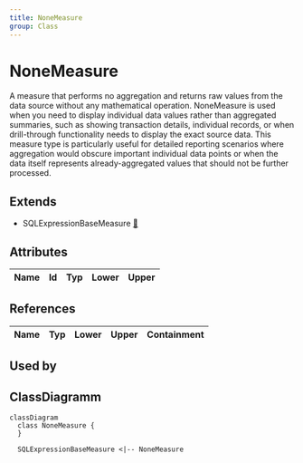 ```yaml
---
title: NoneMeasure
group: Class
---
```


# NoneMeasure<a name="class-nonemeasure"></a>

A measure that performs no aggregation and returns raw values from the data source without any mathematical operation. NoneMeasure is used when you need to display individual data values rather than aggregated summaries, such as showing transaction details, individual records, or when drill-through functionality needs to display the exact source data. This measure type is particularly useful for detailed reporting scenarios where aggregation would obscure important individual data points or when the data itself represents already-aggregated values that should not be further processed.
## Extends
- SQLExpressionBaseMeasure [🔗](./class-SQLExpressionBaseMeasure)
## Attributes

<table>
  <thead>
    <tr>
      <th>Name</th>
      <th>Id</th>
      <th>Typ</th>
      <th>Lower</th>
      <th>Upper</th>
    </tr>
  </thead>
  <tbody>
  </tbody>
</table>

## References

<table>
  <thead>
    <tr>
      <th>Name</th>
      <th>Typ</th>
      <th>Lower</th>
      <th>Upper</th>
      <th>Containment</th>
    </tr>
  </thead>
  <tbody>
  </tbody>
</table>



## Used by


## ClassDiagramm

```mermaid
classDiagram
  class NoneMeasure {
  }

  SQLExpressionBaseMeasure <|-- NoneMeasure

```

